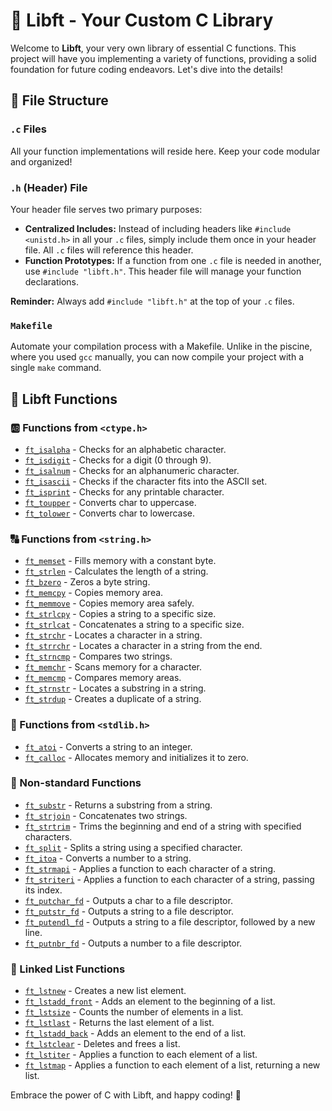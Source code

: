 # 🌟 Libft - Your Custom C Library

Welcome to **Libft**, your very own library of essential C functions. This project will have you implementing a variety of functions, providing a solid foundation for future coding endeavors. Let's dive into the details!

## 📁 File Structure

### `.c` Files 
All your function implementations will reside here. Keep your code modular and organized!

### `.h` (Header) File
Your header file serves two primary purposes:
- **Centralized Includes:** Instead of including headers like `#include <unistd.h>` in all your `.c` files, simply include them once in your header file. All `.c` files will reference this header.
- **Function Prototypes:** If a function from one `.c` file is needed in another, use `#include "libft.h"`. This header file will manage your function declarations.

**Reminder:** Always add `#include "libft.h"` at the top of your `.c` files.

### `Makefile`
Automate your compilation process with a Makefile. Unlike in the piscine, where you used `gcc` manually, you can now compile your project with a single `make` command.

## 📜 Libft Functions

### 🆎 Functions from `<ctype.h>`

- [`ft_isalpha`](ft_isalpha.c) - Checks for an alphabetic character.
- [`ft_isdigit`](ft_isdigit.c) - Checks for a digit (0 through 9).
- [`ft_isalnum`](ft_isalnum.c) - Checks for an alphanumeric character.
- [`ft_isascii`](ft_isascii.c) - Checks if the character fits into the ASCII set.
- [`ft_isprint`](ft_isprint.c) - Checks for any printable character.
- [`ft_toupper`](ft_toupper.c) - Converts char to uppercase.
- [`ft_tolower`](ft_tolower.c) - Converts char to lowercase.

### 🔠 Functions from `<string.h>`

- [`ft_memset`](ft_memset.c) - Fills memory with a constant byte.
- [`ft_strlen`](ft_strlen.c) - Calculates the length of a string.
- [`ft_bzero`](ft_bzero.c) - Zeros a byte string.
- [`ft_memcpy`](ft_memcpy.c) - Copies memory area.
- [`ft_memmove`](ft_memmove.c) - Copies memory area safely.
- [`ft_strlcpy`](ft_strlcpy.c) - Copies a string to a specific size.
- [`ft_strlcat`](ft_strlcat.c) - Concatenates a string to a specific size.
- [`ft_strchr`](ft_strchr.c) - Locates a character in a string.
- [`ft_strrchr`](ft_strrchr.c) - Locates a character in a string from the end.
- [`ft_strncmp`](ft_strncmp.c) - Compares two strings.
- [`ft_memchr`](ft_memchr.c) - Scans memory for a character.
- [`ft_memcmp`](ft_memcmp.c) - Compares memory areas.
- [`ft_strnstr`](ft_strnstr.c) - Locates a substring in a string.
- [`ft_strdup`](ft_strdup.c) - Creates a duplicate of a string.

### 🔢 Functions from `<stdlib.h>`

- [`ft_atoi`](ft_atoi.c) - Converts a string to an integer.
- [`ft_calloc`](ft_calloc.c) - Allocates memory and initializes it to zero.

### 🚀 Non-standard Functions

- [`ft_substr`](ft_substr.c) - Returns a substring from a string.
- [`ft_strjoin`](ft_strjoin.c) - Concatenates two strings.
- [`ft_strtrim`](ft_strtrim.c) - Trims the beginning and end of a string with specified characters.
- [`ft_split`](ft_split.c) - Splits a string using a specified character.
- [`ft_itoa`](ft_itoa.c) - Converts a number to a string.
- [`ft_strmapi`](ft_strmapi.c) - Applies a function to each character of a string.
- [`ft_striteri`](ft_striteri.c) - Applies a function to each character of a string, passing its index.
- [`ft_putchar_fd`](ft_putchar_fd.c) - Outputs a char to a file descriptor.
- [`ft_putstr_fd`](ft_putstr_fd.c) - Outputs a string to a file descriptor.
- [`ft_putendl_fd`](ft_putendl_fd.c) - Outputs a string to a file descriptor, followed by a new line.
- [`ft_putnbr_fd`](ft_putnbr_fd.c) - Outputs a number to a file descriptor.

### 🌿 Linked List Functions

- [`ft_lstnew`](ft_lstnew.c) - Creates a new list element.
- [`ft_lstadd_front`](ft_lstadd_front.c) - Adds an element to the beginning of a list.
- [`ft_lstsize`](ft_lstsize.c) - Counts the number of elements in a list.
- [`ft_lstlast`](ft_lstlast.c) - Returns the last element of a list.
- [`ft_lstadd_back`](ft_lstadd_back.c) - Adds an element to the end of a list.
- [`ft_lstclear`](ft_lstclear.c) - Deletes and frees a list.
- [`ft_lstiter`](ft_lstiter.c) - Applies a function to each element of a list.
- [`ft_lstmap`](ft_lstmap.c) - Applies a function to each element of a list, returning a new list.

Embrace the power of C with Libft, and happy coding! 🚀

